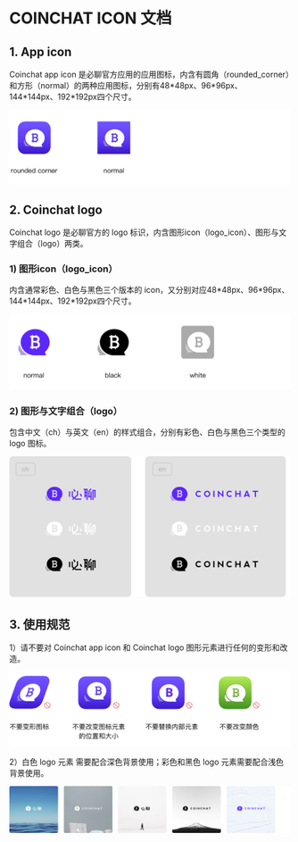 # COINCHAT ICON 文档
## 1. App icon
Coinchat app icon 是必聊官方应用的应用图标，内含有圆角（rounded_corner）和方形（normal）的两种应用图标，分别有48\*48px、96\*96px、144\*144px、192\*192px四个尺寸。

![](demo/demo01.svg)

## 2. Coinchat logo
Coinchat logo 是必聊官方的 logo 标识，内含图形icon（logo_icon）、图形与文字组合（logo）两类。

### 1) 图形icon（logo_icon）
内含通常彩色、白色与黑色三个版本的 icon，又分别对应48\*48px、96\*96px、144\*144px、192\*192px四个尺寸。

![](demo/demo02.svg)

### 2) 图形与文字组合（logo）
包含中文（ch）与英文（en）的样式组合，分别有彩色、白色与黑色三个类型的 logo 图标。

![](demo/demo03.svg)

## 3. 使用规范

1）请不要对 Coinchat app icon 和 Coinchat logo 图形元素进行任何的变形和改造。

![](demo/demo04.svg)

2）白色 logo 元素 需要配合深色背景使用；彩色和黑色 logo 元素需要配合浅色背景使用。

![](demo/demo05.svg)